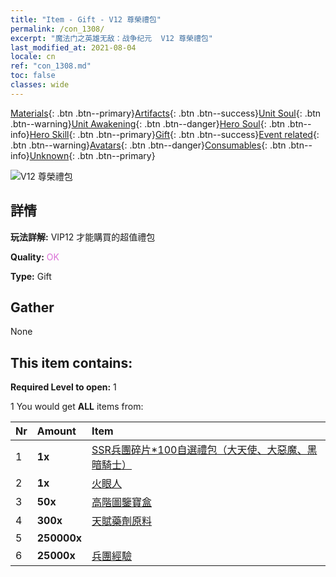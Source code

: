 ```yaml
---
title: "Item - Gift - V12 尊榮禮包"
permalink: /con_1308/
excerpt: "魔法门之英雄无敌：战争纪元  V12 尊榮禮包"
last_modified_at: 2021-08-04
locale: cn
ref: "con_1308.md"
toc: false
classes: wide
---
```

 [Materials](/ItemsCN/){: .btn .btn--primary}[Artifacts](/ItemsCN/Artifacts/){: .btn .btn--success}[Unit Soul](/ItemsCN/UnitSoul/){: .btn .btn--warning}[Unit Awakening](/ItemsCN/UnitAwakening/){: .btn .btn--danger}[Hero Soul](/ItemsCN/HeroSoul/){: .btn .btn--info}[Hero Skill](/ItemsCN/HeroSkill/){: .btn .btn--primary}[Gift](/ItemsCN/Gift/){: .btn .btn--success}[Event related](/ItemsCN/Events/){: .btn .btn--warning}[Avatars](/ItemsCN/Avatars/){: .btn .btn--danger}[Consumables](/ItemsCN/Consumables/){: .btn .btn--info}[Unknown](/ItemsCN/Unknown/){: .btn .btn--primary}

 ![V12 尊榮禮包](/images/t/i_905012.png)

## 詳情
 **玩法詳解:** VIP12 才能購買的超值禮包

 **Quality:** <span style="color: #DA70D6">OK</span>

 **Type:** Gift

## Gather

  None

## This item contains:

 **Required Level to open:** 1

 1 You would get **ALL** items  from:

  | Nr | Amount |     Item    |
  |:---|:-------|:------------|
  | 1 |  **1x** | [SSR兵團碎片*100自選禮包（大天使、大惡魔、黑暗騎士）](/cn/Items/con_1321/) |  | 
  | 2 |  **1x** | [火眼人](/cn/Items/art_133/) |  | 
  | 3 |  **50x** | [高階圖鑒寶盒](/cn/Items/con_776/) |  | 
  | 4 |  **300x** | [天賦藥劑原料](/cn/Items/con_1120/) |  | 
  | 5 |  **250000x** | <i class="fas fa-coins"/> |  | 
  | 6 |  **25000x** | [兵團經驗](/cn/Items/con_902/) |  | 
